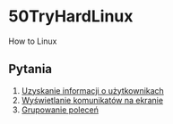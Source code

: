# 50TryHardLinux
How to Linux

## Pytania

1. [Uzyskanie informacji o użytkownikach](questions/uzyskanie-informacji-o-uzytkownikach.md)
1. [Wyświetlanie komunikatów na ekranie](questions/wyswietlanie-komunikatow-na-ekranie.md)
1. [Grupowanie poleceń](questions/grupowanie-polecen.md)